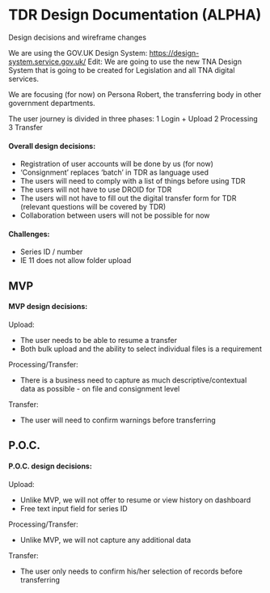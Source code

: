 # TDR Design Documentation (ALPHA)
Design decisions and wireframe changes



We are using the GOV.UK Design System: https://design-system.service.gov.uk/ 
Edit: We are going to use the new TNA Design System that is going to be created for Legislation and all TNA digital services.


We are focusing (for now) on Persona Robert, the transferring body in other government departments.


The user journey is divided in three phases: 
1 Login + Upload 
2 Processing
3 Transfer



#### Overall design decisions:
- Registration of user accounts will be done by us (for now)
- ‘Consignment’ replaces ‘batch’ in TDR as language used
- The users will need to comply with a list of things before using TDR
- The users will not have to use DROID for TDR
- The users will not have to fill out the digital transfer form for TDR (relevant questions will be covered by TDR)
- Collaboration between users will not be possible for now


#### Challenges:
- Series ID / number
- IE 11 does not allow folder upload



## MVP

#### MVP design decisions:
Upload: 
- The user needs to be able to resume a transfer
- Both bulk upload and the ability to select individual files is a requirement

Processing/Transfer:
- There is a business need to capture as much descriptive/contextual data as possible - on file and consignment level

Transfer:
- The user will need to confirm warnings before transferring




## P.O.C.

#### P.O.C. design decisions:

Upload:
- Unlike MVP, we will not offer to resume or view history on dashboard
- Free text input field for series ID

Processing/Transfer:
- Unlike MVP, we will not capture any additional data

Transfer:
- The user only needs to confirm his/her selection of records before transferring






